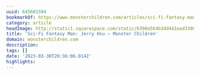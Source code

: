 ```yaml
---
uuid: 645601594
bookmarkOf: https://www.monsterchildren.com/articles/sci-fi-fantasy-man-jerry-hsu
category: article
headImage: http://static1.squarespace.com/static/6398e5b4b3dd441ead33860a/t/6422637ac7858c31cd161c10/1679975290506/image_6483441.JPG?format=1500w
title: 'Sci-Fi Fantasy Man: Jerry Hsu — Monster Children'
domain: monsterchildren.com
description: 
tags: []
date: '2023-03-30T20:36:06.014Z'
highlights: 
---
```




